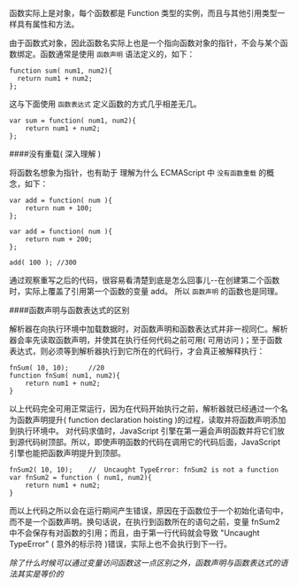 函数实际上是对象，每个函数都是 Function 类型的实例，而且与其他引用类型一样具有属性和方法。

由于函数式对象，因此函数名实际上也是一个指向函数对象的指针，不会与某个函数绑定。函数通常是使用 `函数声明` 语法定义的，如下：

    function sum( num1, num2){
      return num1 + num2;
    };
  
这与下面使用 `函数表达式` 定义函数的方式几乎相差无几。

    var sum = function( num1, num2){
        return num1 + num2;
    };

####没有重载( 深入理解 )

将函数名想象为指针，也有助于 理解为什么 ECMAScript 中 `没有函数重载` 的概念，如下：

    var add = function( num ){
        return num + 100;
    };
        
    var add = function( num ){
        return num + 200;
    };
      
    add( 100 ); //300
    
通过观察重写之后的代码，很容易看清楚到底是怎么回事儿--在创建第二个函数时，实际上覆盖了引用第一个函数的变量 add。 所以 `函数声明` 的函数也是同理。
    
####函数声明与函数表达式的区别

解析器在向执行环境中加载数据时，对函数声明和函数表达式并非一视同仁。解析器会率先读取函数声明，并使其在执行任何代码之前可用( 可用访问 )；至于函数表达式，则必须等到解析器执行到它所在的代码行，才会真正被解释执行：

    fnSum( 10, 10);     //20
    function fnSum( num1, num2){
        return num1 + num2;
    }
    
以上代码完全可用正常运行，因为在代码开始执行之前，解析器就已经通过一个名为函数声明提升( function declaration hoisting )的过程，读取并将函数声明添加到执行环境中。 对代码求值时，JavaScript 引擎在第一遍会声明函数并将它们放到源代码树顶部。所以，即使声明函数的代码在调用它的代码后面，JavaScript 引擎也能把函数声明提升到顶部。

    fnSum2( 10, 10);    //  Uncaught TypeError: fnSum2 is not a function
    var fnSum2 = function ( num1, num2){
        return num1 + num2;
    }

而以上代码之所以会在运行期间产生错误，原因在于函数位于一个初始化语句中，而不是一个函数声明。换句话说，在执行到函数所在的语句之前，变量 fnSum2 中不会保存有对函数的引用；而且，由于第一行代码就会导致 "Uncaught TypeError" ( 意外的标示符 )错误，实际上也不会执行到下一行。

*除了什么时候可以通过变量访问函数这一点区别之外，函数声明与函数表达式的语法其实是等价的*
